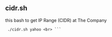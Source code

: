 ## cidr.sh 
this bash to get IP Range (CIDR) at The Company <br>
``` sudo chmod +x cidr.sh <br>
 ./cidr.sh yahoo <br> ```
